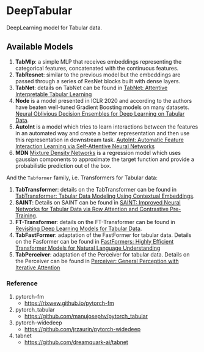 
# DeepTabular

DeepLearning model for Tabular data.


## Available Models

1. **TabMlp**: a simple MLP that receives embeddings representing the
categorical features, concatenated with the continuous features.
2. **TabResnet**: similar to the previous model but the embeddings are
passed through a series of ResNet blocks built with dense layers.
3. **TabNet**: details on TabNet can be found in
[TabNet: Attentive Interpretable Tabular Learning](https://arxiv.org/abs/1908.07442)
4. **Node** is a model presented in ICLR 2020 and according to the authors have beaten well-tuned Gradient Boosting models on many datasets. [Neural Oblivious Decision Ensembles for Deep Learning on Tabular Data](https://arxiv.org/abs/1909.06312).
5. **AutoInt** is a model which tries to learn interactions between the features in an automated way and create a better representation and then use this representation in downstream task. [AutoInt: Automatic Feature Interaction Learning via Self-Attentive Neural Networks](https://arxiv.org/abs/1810.11921) 
6. **MDN** [Mixture Density Networks](https://publications.aston.ac.uk/id/eprint/373/1/NCRG_94_004.pdf) is a regression model which uses gaussian components to approximate the target function and  provide a probabilistic prediction out of the box.

And the ``Tabformer`` family, i.e. Transformers for Tabular data:

1. **TabTransformer**: details on the TabTransformer can be found in
[TabTransformer: Tabular Data Modeling Using Contextual Embeddings](https://arxiv.org/pdf/2012.06678.pdf).
2. **SAINT**: Details on SAINT can be found in
[SAINT: Improved Neural Networks for Tabular Data via Row Attention and Contrastive Pre-Training](https://arxiv.org/abs/2106.01342).
6. **FT-Transformer**: details on the FT-Transformer can be found in
[Revisiting Deep Learning Models for Tabular Data](https://arxiv.org/abs/2106.11959).
7. **TabFastFormer**: adaptation of the FastFormer for tabular data. Details
on the Fasformer can be found in
[FastFormers: Highly Efficient Transformer Models for Natural Language Understanding](https://arxiv.org/abs/2010.13382)
8. **TabPerceiver**: adaptation of the Perceiver for tabular data. Details on
the Perceiver can be found in
[Perceiver: General Perception with Iterative Attention](https://arxiv.org/abs/2103.03206)


### Reference

1. pytorch-fm
   - https://rixwew.github.io/pytorch-fm
2. pytorch_tabular
   - https://github.com/manujosephv/pytorch_tabular
3. pytorch-widedeep
   - https://github.com/jrzaurin/pytorch-widedeep
4. tabnet
   - https://github.com/dreamquark-ai/tabnet